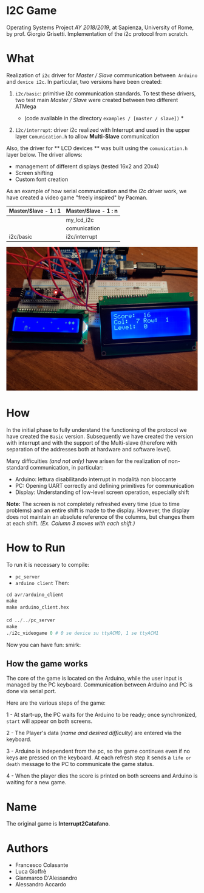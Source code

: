 # I2C Game

Operating Systems Project *AY 2018/2019*, at Sapienza, University of Rome,  by prof. Giorgio Grisetti.
Implementation of the i2c protocol from scratch.


# What
Realization of `i2c` driver for *Master / Slave* communication between` Arduino` and `device i2c`.
In particular, two versions have been created:
1. `i2c/basic`: primitive i2c communication standards.
     To test these drivers, two test main *Master / Slave* were created between two different ATMega
     * (code available in the directory `examples / [master / slave])` *

2. `i2c/interrupt`: driver i2c realized with Interrupt and used in the upper layer `Comunication.h`
     to allow **Multi-Slave** communication

Also, the driver for ** LCD devices ** was built using the `comunication.h` layer below.
The driver allows:
- management of different displays (tested 16x2 and 20x4)
- Screen shifting
- Custom font creation

As an example of how serial communication and the i2c driver work, we have created a video game "freely inspired" by Pacman.


| Master/Slave - 1 : 1| Master/Slave - 1 : n |
|--------------|---------------|
|              | my_lcd_i2c    |
|              | comunication  |
| i2c/basic    | i2c/interrupt |

![arduino](./assets/img/i2c_videogame.jpg)

# How
In the initial phase to fully understand the functioning of the protocol we have created the `Basic` version.
Subsequently we have created the version with interrupt and with the support of the Multi-slave (therefore with separation of the addresses both at hardware and software level).

Many difficulties *(and not only)* have arisen for the realization of non-standard communication, in particular:

-  Arduino: lettura disabilitando interrupt in modalità non bloccante 
- PC: Opening UART correctly and defining primitives for communication
- Display: Understanding of low-level screen operation, especially shift

**Note:** The screen is not completely refreshed every time (due to time problems) and an entire shift is made to the display.
However, the display does not maintain an absolute reference of the columns, but changes them at each shift. *(Ex. Column 3 moves with each shift.)*


# How to Run
To run it is necessary to compile:
- `pc_server`
- `arduino client`
Then:

```s
cd avr/arduino_client
make
make arduino_client.hex

cd ../../pc_server
make
./i2c_videogame 0 # 0 se device su ttyACMO, 1 se ttyACM1
```
Now you can have fun: smirk:

## How the game works
The core of the game is located on the Arduino, while the user input is managed by the PC keyboard.
Communication between Arduino and PC is done via serial port.

Here are the various steps of the game:

1 - At start-up, the PC waits for the Arduino to be ready; once synchronized, `start` will appear on both screens.

2 - The Player's data (*name and desired difficulty*) are entered via the keyboard.

3 - Arduino is independent from the pc, so the game continues even if no keys are pressed on the keyboard. At each refresh step it sends a `life or death` message to the PC to communicate the game status.

4 - When the player dies the score is printed on both screens and Arduino is waiting for a new game.


# Name
The original game is **Interrupt2Catafano**.


# Authors 
- Francesco Colasante
- Luca Gioffrè
- Gianmarco D'Alessandro
- Alessandro Accardo
